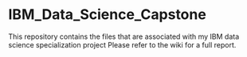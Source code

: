 # IBM_Data_Science_Capstone
This repository contains the files that are associated with my IBM data science specialization project
Please refer to the wiki for a full report.

